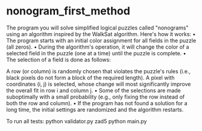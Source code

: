 # nonogram_first_method
The program you will solve simplified logical puzzles called "nonograms" using an algorithm inspired by the WalkSat algorithm. Here's how it works:
• The program starts with an initial color assignment for all fields in the puzzle (all zeros).
• During the algorithm's operation, it will change the color of a selected field in the puzzle (one at a time) until the puzzle is complete.
• The selection of a field is done as follows:

A row (or column) is randomly chosen that violates the puzzle's rules (i.e., black pixels do not form a block of the required length).
A pixel with coordinates (i, j) is selected, whose change will most significantly improve the overall fit in row i and column j.
• Some of the selections are made suboptimally with a small probability (e.g., only fixing the row instead of both the row and column).
• If the program has not found a solution for a long time, the initial settings are randomized and the algorithm restarts.

To run all tests: python validator.py zad5 python main.py
